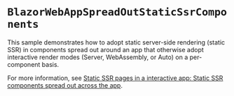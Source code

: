 # `BlazorWebAppSpreadOutStaticSsrComponents`

This sample demonstrates how to adopt static server-side rendering (static SSR) in components spread out around an app that otherwise adopt interactive render modes (Server, WebAssembly, or Auto) on a per-component basis.

For more information, see [Static SSR pages in a interactive app: Static SSR components spread out across the app](https://learn.microsoft.com/aspnet/core/blazor/components/render-modes#static-ssr-components-spread-out-across-the-app).
